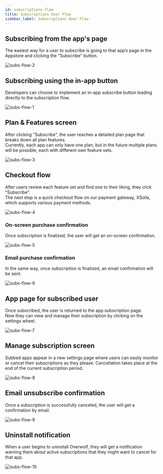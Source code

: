 ```yaml
---
id: subscriptions-flow
title: Subscriptions User Flow
sidebar_label: Subscriptions User Flow
---
```


## Subscribing from the app's page

The easiest way for a user to subscribe is going to that app’s page in the Appstore and clicking the "Subscribe" button.

![subs-flow-2](../assets/subscriptions/subs-flow-2.png)

## Subscribing using the in-app button

Developers can choose to implement an in-app subscribe button leading directly to the subscription flow. 

![subs-flow-1](../assets/subscriptions/subs-flow-1.png)

## Plan & Features screen

After clicking "Subscribe", the user reaches a detailed plan page that breaks down all plan features.  
Currently, each app can only have one plan, but in the future multiple plans will be possible, each with different own feature sets.

![subs-flow-3](../assets/subscriptions/subs-flow-3.png)

## Checkout flow

After users review each feature set and find one to their liking, they click "Subscribe".  
The next step is a quick checkout flow on our payment gateway, XSolla, which supports various payment methods.

![subs-flow-4](../assets/subscriptions/subs-flow-4.png)

### On-screen purchase confirmation

Once subscription is finalized, the user will get an on-screen confirmation.

![subs-flow-5](../assets/subscriptions/subs-flow-5.png)

### Email purchase confirmation

In the same way, once subscription is finalized, an email confirmation will be sent.

![subs-flow-6](../assets/subscriptions/subs-flow-6.png)

## App page for subscribed user

Once subscribed, the user is returned to the app subscription page.  
Now they can view and manage their subscription by clicking on the settings wheel.

![subs-flow-7](../assets/subscriptions/subs-flow-7.png)

## Manage subscription screen

Subbed apps appear in a new settings page where users can easily monitor or cancel their subscriptions as they please. Cancellation takes place at the end of the current subscription period.

![subs-flow-8](../assets/subscriptions/subs-flow-8.png)

## Email unsubscribe confirmation

Once a subscription is successfully canceled, the user will get a confirmation by email.

![subs-flow-9](../assets/subscriptions/subs-flow-9.png)

## Uninstall notification

When a user begins to uninstall Overwolf, they will get a notification warning them about active subscriptions that they might want to cancel for that app.

![subs-flow-10](../assets/subscriptions/subs-flow-10.png)
